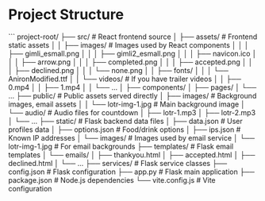# Project Structure

\`\`\`
project-root/
├── src/                          # React frontend source
│   ├── assets/                   # Frontend static assets
│   │   ├── images/              # Images used by React components
│   │   │   ├── gimli_esmall.png
│   │   │   ├── gimli2_esmall.png
│   │   │   ├── navicon.ico
│   │   │   ├── arrow.png
│   │   │   ├── completed.png
│   │   │   ├── accepted.png
│   │   │   ├── declined.png
│   │   │   └── none.png
│   │   ├── fonts/
│   │   │   └── AnironModified.ttf
│   │   └── videos/              # If you have trailer videos
│   │       ├── 0.mp4
│   │       ├── 1.mp4
│   │       └── ...
│   ├── components/
│   ├── pages/
│   └── ...
├── public/                       # Public assets served directly
│   ├── images/                  # Background images, email assets
│   │   └── lotr-img-1.jpg      # Main background image
│   └── audio/                   # Audio files for countdown
│       ├── lotr-1.mp3
│       ├── lotr-2.mp3
│       └── ...
├── static/                       # Flask backend data files
│   ├── data.json                # User profiles data
│   ├── options.json             # Food/drink options
│   ├── ips.json                 # Known IP addresses
│   └── images/                  # Images used by email service
│       └── lotr-img-1.jpg       # For email backgrounds
├── templates/                    # Flask email templates
│   └── emails/
│       ├── thankyou.html
│       ├── accepted.html
│       ├── declined.html
│       └── ...
├── services/                     # Flask service classes
├── config.json                   # Flask configuration
├── app.py                       # Flask main application
├── package.json                 # Node.js dependencies
└── vite.config.js               # Vite configuration
